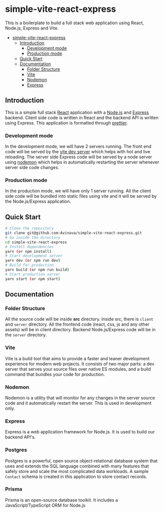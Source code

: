 # simple-vite-react-express

This is a boilerplate to build a full stack web application using React, Node.js, Express and Vite.

- [simple-vite-react-express](#simple-vite-react-express)
  - [Introduction](#introduction)
    - [Development mode](#development-mode)
    - [Production mode](#production-mode)
  - [Quick Start](#quick-start)
  - [Documentation](#documentation)
    - [Folder Structure](#folder-structure)
    - [Vite](#vite)
    - [Nodemon](#nodemon)
    - [Express](#express)

## Introduction

This is a simple full stack [React](https://reactjs.org/) application with a [Node.js](https://nodejs.org/en/) and [Express](https://expressjs.com/) backend. Client side code is written in React and the backend API is written using Express. This application is formatted through [prettier](https://prettier.io/).

### Development mode

In the development mode, we will have 2 servers running. The front end code will be served by the [vite dev server](https://vitejs.dev/guide/) which helps with hot and live reloading. The server side Express code will be served by a node server using [nodemon](https://nodemon.io/) which helps in automatically restarting the server whenever server side code changes.

### Production mode

In the production mode, we will have only 1 server running. All the client side code will be bundled into static files using vite and it will be served by the Node.js/Express application.

## Quick Start

```bash
# Clone the repository
git clone git@github.com:Avinava/simple-vite-react-express.git
# Go inside the directory
cd simple-vite-react-express
# Install dependencies
yarn (or npm install)
# Start development server
yarn dev (or npm run dev)
# Build for production
yarn build (or npm run build)
# Start production server
yarn start (or npm start)
```

## Documentation

### Folder Structure

All the source code will be inside **src** directory. Inside src, there is `client` and `server` directory. All the frontend code (react, css, js and any other assets) will be in client directory. Backend Node.js/Express code will be in the `server` directory.

### Vite
Vite is a build tool that aims to provide a faster and leaner development experience for modern web projects. It consists of two major parts: a dev server that serves your source files over native ES modules, and a build command that bundles your code for production.

### Nodemon
Nodemon is a utility that will monitor for any changes in the server source code and it automatically restart the server. This is used in development only.

### Express
Express is a web application framework for Node.js. It is used to build our backend API's.

### Postgres
Postgres is a powerful, open source object-relational database system that uses and extends the SQL language combined with many features that safely store and scale the most complicated data workloads. A sample `Contact` schema is created in this application to store contact records.


### Prisma
Prisma is an open-source database toolkit. It includes a JavaScript/TypeScript ORM for Node.js